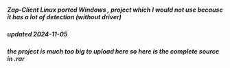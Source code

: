 ##### Zap-Client Linux ported Windows , project which I would not use because it has a lot of detection (without driver)
##### updated 2024-11-05
##### the project is much too big to upload here so here is the complete source in .rar
